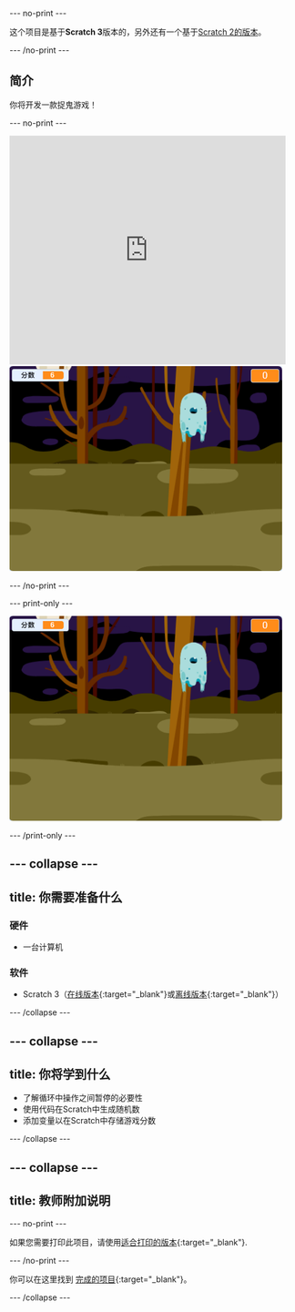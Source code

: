 --- no-print ---

这个项目是基于**Scratch 3**版本的，另外还有一个基于[Scratch 2的版本](https://projects.raspberrypi.org/zh-CN/projects/ghostbusters-scratch2)。

--- /no-print ---

## 简介

你将开发一款捉鬼游戏！

--- no-print ---

<div class="scratch-preview">
  <iframe allowtransparency="true" width="485" height="402" src="https://scratch.mit.edu/projects/embed/345447272/?autostart=false" frameborder="0" scrolling="no"></iframe>
  <img src="images/showcase-static.png">
</div>

--- /no-print ---

--- print-only ---

![展示](images/showcase-static.png)

--- /print-only ---

--- collapse ---
---
title: 你需要准备什么
---

### 硬件

- 一台计算机

### 软件

- Scratch 3（[在线版本](http://rpf.io/scratchon){:target="_blank"}或[离线版本](http://rpf.io/scratchoff){:target="_blank"}）

--- /collapse ---

--- collapse ---
---
title: 你将学到什么
---

- 了解循环中操作之间暂停的必要性
- 使用代码在Scratch中生成随机数
- 添加变量以在Scratch中存储游戏分数

--- /collapse ---

--- collapse ---
---
title: 教师附加说明
---

--- no-print ---

如果您需要打印此项目，请使用[适合打印的版本](https://projects.raspberrypi.org/zh-CN/projects/ghostbusters/print){:target="_blank"}.

--- /no-print ---

你可以在这里找到 [完成的项目](http://rpf.io/p/zh-CN/ghostbusters-get){:target="_blank"}。

--- /collapse ---